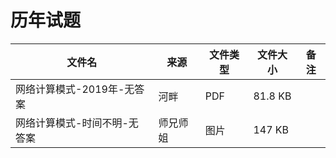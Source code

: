 # 历年试题

文件名|来源|文件类型|文件大小|备注
---|--|---|---|---
网络计算模式-2019年-无答案|河畔|PDF|81.8 KB|
网络计算模式-时间不明-无答案|师兄师姐|图片|147 KB|
